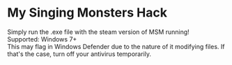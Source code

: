 # My Singing Monsters Hack  
Simply run the .exe file with the steam version of MSM running!  
Supported: Windows 7+  
This may flag in Windows Defender due to the nature of it modifying files. If that's the case, turn off your antivirus temporarily.  
